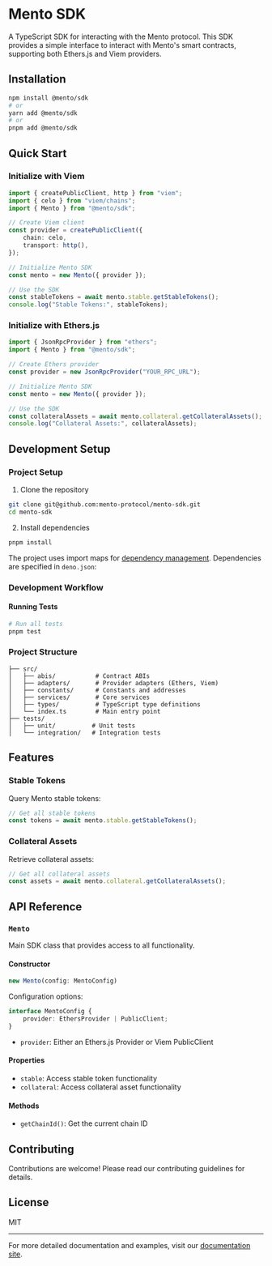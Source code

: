 # Mento SDK

A TypeScript SDK for interacting with the Mento protocol. This SDK provides a simple interface to interact with Mento's smart contracts, supporting both Ethers.js and Viem providers.

## Installation

```bash
npm install @mento/sdk
# or
yarn add @mento/sdk
# or
pnpm add @mento/sdk
```

## Quick Start

### Initialize with Viem

```typescript
import { createPublicClient, http } from "viem";
import { celo } from "viem/chains";
import { Mento } from "@mento/sdk";

// Create Viem client
const provider = createPublicClient({
	chain: celo,
	transport: http(),
});

// Initialize Mento SDK
const mento = new Mento({ provider });

// Use the SDK
const stableTokens = await mento.stable.getStableTokens();
console.log("Stable Tokens:", stableTokens);
```

### Initialize with Ethers.js

```typescript
import { JsonRpcProvider } from "ethers";
import { Mento } from "@mento/sdk";

// Create Ethers provider
const provider = new JsonRpcProvider("YOUR_RPC_URL");

// Initialize Mento SDK
const mento = new Mento({ provider });

// Use the SDK
const collateralAssets = await mento.collateral.getCollateralAssets();
console.log("Collateral Assets:", collateralAssets);
```

## Development Setup

### Project Setup

1. Clone the repository

```bash
git clone git@github.com:mento-protocol/mento-sdk.git
cd mento-sdk
```

2. Install dependencies

```bash
pnpm install
```

The project uses import maps for [dependency management](https://docs.deno.com/runtime/fundamentals/modules/#managing-third-party-modules-and-libraries). Dependencies are specified in `deno.json`:

### Development Workflow

#### Running Tests

```bash
# Run all tests
pnpm test
```

### Project Structure

```
├── src/
│   ├── abis/           # Contract ABIs
│   ├── adapters/       # Provider adapters (Ethers, Viem)
│   ├── constants/      # Constants and addresses
│   ├── services/       # Core services
│   ├── types/          # TypeScript type definitions
│   └── index.ts        # Main entry point
├── tests/
│   ├── unit/          # Unit tests
│   └── integration/   # Integration tests
```

## Features

### Stable Tokens

Query Mento stable tokens:

```typescript
// Get all stable tokens
const tokens = await mento.stable.getStableTokens();
```

### Collateral Assets

Retrieve collateral assets:

```typescript
// Get all collateral assets
const assets = await mento.collateral.getCollateralAssets();
```

## API Reference

### `Mento`

Main SDK class that provides access to all functionality.

#### Constructor

```typescript
new Mento(config: MentoConfig)
```

Configuration options:

```typescript
interface MentoConfig {
	provider: EthersProvider | PublicClient;
}
```

- `provider`: Either an Ethers.js Provider or Viem PublicClient

#### Properties

- `stable`: Access stable token functionality
- `collateral`: Access collateral asset functionality

#### Methods

- `getChainId()`: Get the current chain ID

## Contributing

Contributions are welcome! Please read our contributing guidelines for details.

## License

MIT

---

For more detailed documentation and examples, visit our [documentation site](https://docs.mento.org).
